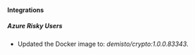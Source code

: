 #### Integrations
##### Azure Risky Users
- Updated the Docker image to: *demisto/crypto:1.0.0.83343*.
